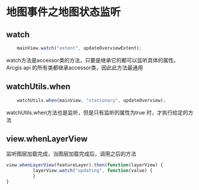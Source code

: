 # 地图事件之地图状态监听

## watch

```javascript
	mainView.watch("extent", updateOverviewExtent);	
```

watch方法是accessor类的方法，只要是继承它的都可以监听具体的属性。Arcgis api 的所有类都继承accessor类，因此此方法最通用

## watchUtils.when

```javascript
    watchUtils.when(mainView, "stationary", updateOverview);
```

watchUtils.when方法也是监听，但是只有监听的属性为true 时，才执行给定的方法

## view.whenLayerView

监听图层加载完成，当图层加载完成后，调用之后的方法

```javascript
view.whenLayerView(featureLayer).then(function(layerView) {
          layerView.watch("updating", function(value) {
          }
}
```



